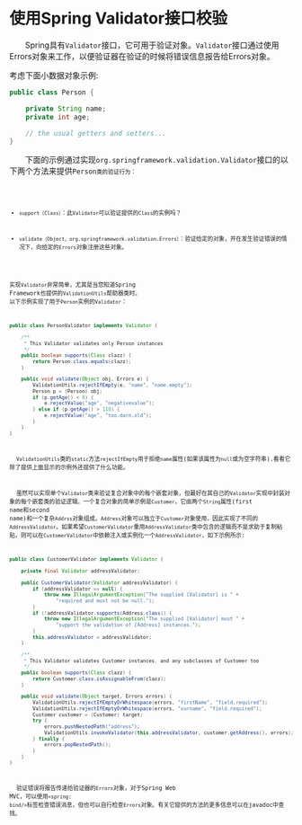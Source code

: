 # 使用Spring Validator接口校验

&emsp;&emsp;Spring具有<code>Validator</code>接口，它可用于验证对象。<code>Validator</code>接口通过使用Errors对象来工作，以便验证器在验证的时候将错误信息报告给Errors对象。

考虑下面小数据对象示例:
```java
public class Person {

    private String name;
    private int age;

    // the usual getters and setters...
}
```

&emsp;&emsp;下面的示例通过实现<code>org.springframework.validation.Validator</code>接口的以下两个方法来提供<code>Person<code>类的验证行为：
* <code>support（Class）</code>：此<code>Validator</code>可以验证提供的<code>Class</code>的实例吗？

* <code>validate（Object，org.springframework.validation.Errors）</code>：验证给定的对象，并在发生验证错误的情况下，向给定的<code>Errors</code>对象注册这些对象。

实现<code>Validator</code>非常简单，尤其是当您知道Spring Framework也提供的<code>ValidationUtils</code>帮助器类时。 以下示例实现了用于<code>Person</code>实例的<code>Validator</code>：
```java
public class PersonValidator implements Validator {

    /**
     * This Validator validates only Person instances
     */
    public boolean supports(Class clazz) {
        return Person.class.equals(clazz);
    }

    public void validate(Object obj, Errors e) {
        ValidationUtils.rejectIfEmpty(e, "name", "name.empty");
        Person p = (Person) obj;
        if (p.getAge() < 0) {
            e.rejectValue("age", "negativevalue");
        } else if (p.getAge() > 110) {
            e.rejectValue("age", "too.darn.old");
        }
    }
}
```
&emsp;&emsp;<code>ValidationUtils</code>类的<code>static</code>方法<code>rejectIfEmpty</code>用于拒绝<code>name</code>属性(如果该属性为<code>null</code>或为空字符串).看看它除了提供上面显示的示例外还提供了什么功能。


&emsp;&emsp;虽然可以实现单个<code>Validator</code>类来验证复合对象中的每个嵌套对象，但最好在其自己的<code>Validator</code>实现中封装对象的每个嵌套类的验证逻辑。一个复合对象的简单示例是<code>Customer</code>，它由两个<code>String</code>属性(first name和second name)和一个复杂<code>Addrss</code>对象组成。<code>Address</code>对象可以独立于<code>Customer</code>对象使用，因此实现了不同的<code>AddressValidator</code>。如果希望<code>CustomerValidator</code>重用<code>AddressValidator</code>类中包含的逻辑而不是求助于复制粘贴，则可以在<code>CustomerValidator</code>中依赖注入或实例化一个<code>AddressValidator</code>，如下示例所示:
```java
public class CustomerValidator implements Validator {

    private final Validator addressValidator;

    public CustomerValidator(Validator addressValidator) {
        if (addressValidator == null) {
            throw new IllegalArgumentException("The supplied [Validator] is " +
                "required and must not be null.");
        }
        if (!addressValidator.supports(Address.class)) {
            throw new IllegalArgumentException("The supplied [Validator] must " +
                "support the validation of [Address] instances.");
        }
        this.addressValidator = addressValidator;
    }

    /**
     * This Validator validates Customer instances, and any subclasses of Customer too
     */
    public boolean supports(Class clazz) {
        return Customer.class.isAssignableFrom(clazz);
    }

    public void validate(Object target, Errors errors) {
        ValidationUtils.rejectIfEmptyOrWhitespace(errors, "firstName", "field.required");
        ValidationUtils.rejectIfEmptyOrWhitespace(errors, "surname", "field.required");
        Customer customer = (Customer) target;
        try {
            errors.pushNestedPath("address");
            ValidationUtils.invokeValidator(this.addressValidator, customer.getAddress(), errors);
        } finally {
            errors.popNestedPath();
        }
    }
}
```
&emsp;&emsp;验证错误将报告传递给验证器的<code>Errors</code>对象，对于Spring Web MVC，可以使用<code>&lt;spring: bind/&gt;</code>标签检查错误消息，但也可以自行检查<code>Errors</code>对象。有关它提供的方法的更多信息可以在javadoc中查找。
